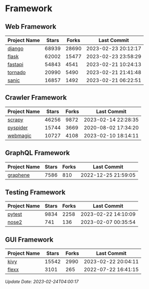 # Framework

## Web Framework
| Project Name | Stars | Forks | Last Commit |
| ------------ | ----- | ----- | ----------- |
| [django](https://github.com/django/django) | 68939 | 28690 | 2023-02-23 20:12:17 |
| [flask](https://github.com/pallets/flask) | 62002 | 15477 | 2023-02-23 23:58:29 |
| [fastapi](https://github.com/tiangolo/fastapi) | 54843 | 4541 | 2023-02-21 10:24:13 |
| [tornado](https://github.com/tornadoweb/tornado) | 20990 | 5490 | 2023-02-21 21:41:48 |
| [sanic](https://github.com/sanic-org/sanic) | 16857 | 1492 | 2023-02-21 06:22:51 |

## Crawler Framework
| Project Name | Stars | Forks | Last Commit |
| ------------ | ----- | ----- | ----------- |
| [scrapy](https://github.com/scrapy/scrapy) | 46256 | 9872 | 2023-02-14 22:28:35 |
| [pyspider](https://github.com/binux/pyspider) | 15744 | 3669 | 2020-08-02 17:34:20 |
| [webmagic](https://github.com/code4craft/webmagic) | 10727 | 4108 | 2023-02-10 18:14:11 |

## GraphQL Framework
| Project Name | Stars | Forks | Last Commit |
| ------------ | ----- | ----- | ----------- |
| [graphene](https://github.com/graphql-python/graphene) | 7586 | 810 | 2022-12-25 21:59:05 |

## Testing Framework
| Project Name | Stars | Forks | Last Commit |
| ------------ | ----- | ----- | ----------- |
| [pytest](https://github.com/pytest-dev/pytest) | 9834 | 2258 | 2023-02-22 14:10:09 |
| [nose2](https://github.com/nose-devs/nose2) | 741 | 136 | 2023-02-07 00:35:54 |

## GUI Framework
| Project Name | Stars | Forks | Last Commit |
| ------------ | ----- | ----- | ----------- |
| [kivy](https://github.com/kivy/kivy) | 15542 | 2990 | 2023-02-22 20:04:11 |
| [flexx](https://github.com/flexxui/flexx) | 3101 | 265 | 2022-07-22 16:41:15 |

*Update Date: 2023-02-24T04:00:17*